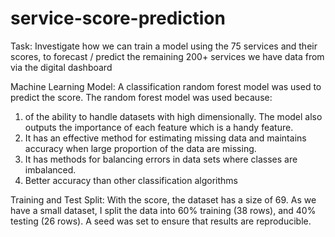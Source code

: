# service-score-prediction
Task: Investigate how we can train a model using the 75 services and their scores, to forecast / predict the remaining 200+ services we have data from via the digital dashboard

Machine Learning Model:
A classification random forest model was used to predict the score. The random forest model was used because:
1. of the ability to handle datasets with high dimensionally. The model also outputs the importance of each feature which is a handy feature.
2.  It has an effective method for estimating missing data and maintains accuracy when large proportion of the data are missing.
3. It has methods for balancing errors in data sets where classes are imbalanced.
4. Better accuracy than other classification algorithms

Training and Test Split:
With the score, the dataset has a size of 69. As we have a small dataset, I split the data into 60% training (38 rows), and 40% testing (26 rows). A seed was set to ensure that results are reproducible.
